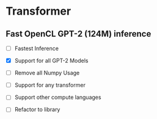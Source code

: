 # Transformer
## Fast OpenCL GPT-2 (124M) inference
- [ ] Fastest Inference

- [X] Support for all GPT-2 Models

- [ ] Remove all Numpy Usage

- [ ] Support for any transformer

- [ ] Support other compute languages

- [ ] Refactor to library
